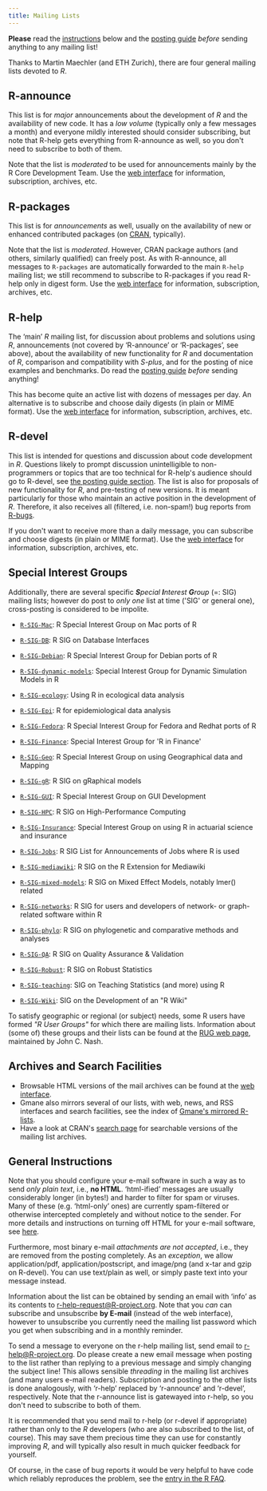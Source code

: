 ```yaml
---
title: Mailing Lists
---
```



**Please** read the [instructions](#instructions) below and the [posting guide](posting-guide.html) *before* sending anything to any mailing list! 

Thanks to Martin Maechler (and ETH Zurich), there are four general mailing lists devoted to *R*.

## R-announce

This list is for *major* announcements about the development of *R* and the availability of new code. It has a *low volume* (typically only a few messages a month) and everyone mildly interested should consider subscribing, but note that R-help gets everything from R-announce as well, so you don't need to subscribe to both of them.

Note that the list is *moderated* to be used for announcements mainly by the R Core Development Team. Use the [web interface](http://stat.ethz.ch/mailman/listinfo/r-announce) for information, subscription, archives, etc.

## R-packages

This list is for *announcements* as well, usually on the availability of new or enhanced contributed packages (on [CRAN](http://cran.r-project.org/), typically).

Note that the list is *moderated*. However, CRAN package authors (and others, similarly qualified) can freely post. As with R-announce, all messages to `R-packages` are automatically forwarded to the main `R-help` mailing list; we still recommend to subscribe to R-packages if you read R-help only in digest form. Use the [web interface](http://stat.ethz.ch/mailman/listinfo/r-packages) for information, subscription, archives, etc.

## R-help

The ‘main’ *R* mailing list, for discussion about problems and solutions using *R*, announcements (not covered by ‘R-announce’ or ‘R-packages’, see above), about the availability of new functionality for *R* and documentation of *R*, comparison and compatibility with *S-plus*, and for the posting of nice examples and benchmarks. Do read the [posting guide](posting-guide.html) *before* sending anything!

This has become quite an active list with dozens of messages per day. An alternative is to subscribe and choose daily digests (in plain or MIME format). Use the [web interface](http://stat.ethz.ch/mailman/listinfo/r-help) for information, subscription, archives, etc.

## R-devel

This list is intended for questions and discussion about code development in *R*. Questions likely to prompt discussion unintelligible to non-programmers or topics that are too technical for R-help's audience should go to R-devel, see [the posting guide section](posting-guide.html#which_list). The list is also for proposals of new functionality for *R*, and pre-testing of new versions. It is meant particularly for those who maintain an active position in the development of *R*. Therefore, it also receives all (filtered, i.e. non-spam!) bug reports from [R-bugs](http://bugs.R-project.org/).

If you don't want to receive more than a daily message, you can subscribe and choose digests (in plain or MIME format). Use the [web interface](http://stat.ethz.ch/mailman/listinfo/r-devel) for information, subscription, archives, etc.

## Special Interest Groups

Additionally, there are several specific ***S**pecial **I**nterest **G**roup* (=: SIG) mailing lists; however do post to *only one* list at time ('SIG' or general one), cross-posting is considered to be impolite.

* [`R-SIG-Mac`](https://stat.ethz.ch/mailman/listinfo/r-sig-mac): 
  R Special Interest Group on Mac ports of R

* [`R-SIG-DB`](https://stat.ethz.ch/mailman/listinfo/r-sig-db):
  R SIG on Database Interfaces

* [`R-SIG-Debian`](https://stat.ethz.ch/mailman/listinfo/r-sig-debian): 
  R Special Interest Group for Debian ports of R

* [`R-SIG-dynamic-models`](https://stat.ethz.ch/mailman/listinfo/r-sig-dynamic-models):
  Special Interest Group for Dynamic Simulation Models in R

* [`R-SIG-ecology`](https://stat.ethz.ch/mailman/listinfo/r-sig-ecology):
  Using R in ecological data analysis

* [`R-SIG-Epi`](https://stat.ethz.ch/mailman/listinfo/r-sig-epi):
  R for epidemiological data analysis

* [`R-SIG-Fedora`](https://stat.ethz.ch/mailman/listinfo/r-sig-fedora):
  R Special Interest Group for Fedora and Redhat ports of R

* [`R-SIG-Finance`](https://stat.ethz.ch/mailman/listinfo/r-sig-finance):
  Special Interest Group for 'R in Finance'

* [`R-SIG-Geo`](https://stat.ethz.ch/mailman/listinfo/r-sig-geo):
  R Special Interest Group on using Geographical data and Mapping

* [`R-SIG-gR`](https://stat.ethz.ch/mailman/listinfo/r-sig-gr):
  R SIG on gRaphical models

* [`R-SIG-GUI`](https://stat.ethz.ch/mailman/listinfo/r-sig-gui):
  R Special Interest Group on GUI Development

* [`R-SIG-HPC`](https://stat.ethz.ch/mailman/listinfo/r-sig-hpc):
  R SIG on High-Performance Computing

* [`R-SIG-Insurance`](https://stat.ethz.ch/mailman/listinfo/r-sig-insurance):
  Special Interest Group on using R in actuarial science and insurance

* [`R-SIG-Jobs`](https://stat.ethz.ch/mailman/listinfo/r-sig-jobs):
  R SIG List for Announcements of Jobs where R is used

* [`R-SIG-mediawiki`](https://stat.ethz.ch/mailman/listinfo/r-sig-mediawiki):
  R SIG on the R Extension for Mediawiki

* [`R-SIG-mixed-models`](https://stat.ethz.ch/mailman/listinfo/r-sig-mixed-models):
  R SIG on Mixed Effect Models, notably lmer() related

* [`R-SIG-networks`](https://stat.ethz.ch/mailman/listinfo/r-sig-networks):
  R SIG for users and developers of network- or graph-related software within R

* [`R-SIG-phylo`](https://stat.ethz.ch/mailman/listinfo/r-sig-phylo):
  R SIG on phylogenetic and comparative methods and analyses

* [`R-SIG-QA`](https://stat.ethz.ch/mailman/listinfo/r-sig-qa):
  R SIG on Quality Assurance & Validation

* [`R-SIG-Robust`](https://stat.ethz.ch/mailman/listinfo/r-sig-robust): 
  R SIG on Robust Statistics

* [`R-SIG-teaching`](https://stat.ethz.ch/mailman/listinfo/r-sig-teaching):
  SIG on Teaching Statistics (and more) using R

* [`R-SIG-Wiki`](https://stat.ethz.ch/mailman/listinfo/r-sig-wiki):
  SIG on the Development of an "R Wiki"

To satisfy geographic or regional (or subject) needs, some R users have formed *"R User Groups"* for which there are mailing lists. Information about (some of) these groups and their lists can be found at the [RUG web page](http://macnash.telfer.uottawa.ca/RUG.html), maintained by John C. Nash.

## Archives and Search Facilities

-   Browsable HTML versions of the mail archives can be found at the [web interface](http://stat.ethz.ch/mailman/listinfo).
-   Gmane also mirrors several of our lists, with web, news, and RSS interfaces and search facilities, see the index of [Gmane's mirrored R-lists](http://dir.gmane.org/index.php?prefix=gmane.comp.lang.r.).
-   Have a look at CRAN's [search page](http://cran.R-project.org/search.html) for searchable versions of the mailing list archives.

## General Instructions

Note that you should configure your e-mail software in such a way as to send *only plain text*, i.e., **no HTML**. ‘html-ified’ messages are usually considerably longer (in bytes!) and harder to filter for spam or viruses. Many of these (e.g. ‘html-only’ ones) are currently spam-filtered or otherwise intercepted completely and without notice to the sender. For more details and instructions on turning off HTML for your e-mail software, see [here](http://expita.com/nomime.html).

Furthermore, most binary e-mail *attachments are not accepted*, i.e., they are removed from the posting completely. As an *exception*, we allow application/pdf, application/postscript, and image/png (and x-tar and gzip on R-devel). You can use text/plain as well, or simply paste text into your message instead.

Information about the list can be obtained by sending an email with ‘info’ as its contents to [r-help-request@R-project.org](mailto:r-help-request@R-project.org). Note that you *can* can subscribe and unsubscribe **by E-mail** (instead of the web interface), however to unsubscribe you currently need the mailing list password which you get when subscribing and in a monthly reminder.

To send a message to everyone on the r-help mailing list, send email to <r-help@R-project.org>.  Do please create a new email message when posting to the list rather than replying to a previous message and simply changing the subject line! This allows sensible *threading* in the mailing list archives (and many users e-mail readers). Subscription and posting to the other lists is done analogously, with ‘r-help’ replaced by ‘r-announce’ and ‘r-devel’, respectively. Note that the r-announce list is gatewayed into r-help, so you don't need to subscribe to both of them.

It is recommended that you send mail to r-help (or r-devel if appropriate) rather than only to the *R* developers (who are also subscribed to the list, of course). This may save them precious time they can use for constantly improving *R*, and will typically also result in much quicker feedback for yourself.

Of course, in the case of bug reports it would be very helpful to have code which reliably reproduces the problem, see the [entry in the R FAQ](http://CRAN.R-project.org/doc/FAQ/R-FAQ.html#R%20Bugs).
